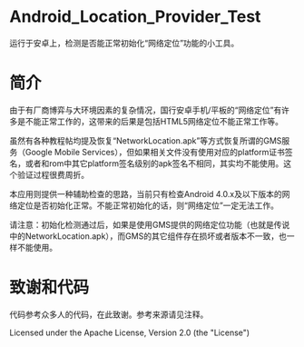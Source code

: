 Android_Location_Provider_Test
===================

运行于安卓上，检测是否能正常初始化“网络定位”功能的小工具。

简介
==

由于有厂商博弈与大环境因素的复杂情况，国行安卓手机/平板的“网络定位”有许多是不能正常工作的，这带来的后果是包括HTML5网络定位不能正常工作等。

虽然有各种教程帖均提及恢复“NetworkLocation.apk”等方式恢复所谓的GMS服务（Google Mobile Services），但如果相关文件没有使用对应的platform证书签名，或者和rom中其它platform签名级别的apk签名不相同，其实均不能使用。这个验证过程很费周折。

本应用则提供一种辅助检查的思路，当前只有检查Android 4.0.x及以下版本的网络定位是否初始化正常。不能正常初始化的话，则“网络定位”一定无法工作。

请注意：初始化检测通过后，如果是使用GMS提供的网络定位功能（也就是传说中的NetworkLocation.apk），而GMS的其它组件存在损坏或者版本不一致，也一样不能使用。

致谢和代码
==

代码参考众多人的代码，在此致谢。参考来源请见注释。

Licensed under the Apache License, Version 2.0 (the "License")

